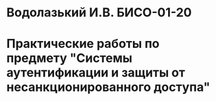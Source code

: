 # Водолазький И.В. БИСО-01-20
# Практические работы по предмету "Системы аутентификации и защиты от несанкционированного доступа"

